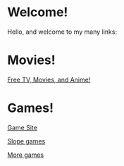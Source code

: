 # Welcome!
Hello, and welcome to my many links:
# Movies!
[Free TV, Movies, and Anime!](https://skooltv.github.io/#/search/movie)
# Games!
[Game Site](https://kingofsteves1.github.io/ban/)

[Slope games](https://kingofsteves1.github.io/slope/)

[More games](https://lioxryt.vercel.app/)
